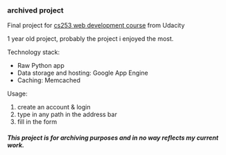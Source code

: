 ### archived project  
Final project for [cs253 web development course][1] from Udacity

1 year old project, probably the project i enjoyed the most.

Technology stack:  
* Raw Python app  
* Data storage and hosting: Google App Engine  
* Caching: Memcached  

Usage:
 1. create an account & login
 2. type in any path in the address bar
 3. fill in the form

##### This project is for archiving purposes and in no way reflects my current work.

[1]: https://www.udacity.com/course/web-development--cs253

